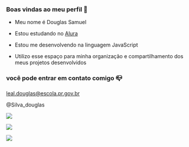 ### Boas vindas ao meu perfil 💙

- Meu nome é Douglas Samuel

- Estou estudando no [Alura](https://www.alura.com.br)
- Estou me desenvolvendo na linguagem JavaScript
-  Utilizo esse espaço para minha organização e compartilhamento dos meus projetos desenvolvidos

### você pode entrar em contato comigo 📪

leal.douglas@escola.pr.gov.br

@Silva_douglas

![](https://media.tenor.com/ClksFHiwnNsAAAAS/jotaro-jotaro-kujo.gif)


![](https://img.shields.io/badge/JavaScript-323330?style=for-the-badge&logo=javascript&logoColor=F7DF1E)

[![](https://img.shields.io/badge/Instagram-E4405F?style=for-the-badge&logo=instagram&logoColor=white)](https://www.instagram.com/aluraonline/)
